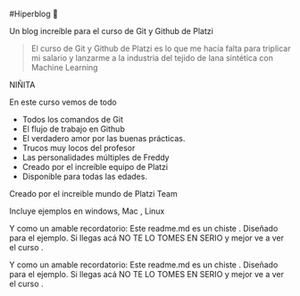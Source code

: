 #Hiperblog :blue_heart:

Un blog increíble para el curso de Git y Github de Platzi

> El curso de Git y Github de Platzi es lo que me hacía falta para triplicar mi salario y lanzarme a la industria del tejido de lana sintética con Machine Learning

NIÑITA

En este curso vemos de todo
- Todos los comandos de Git
- El flujo de trabajo en Github
- El verdadero amor por las buenas prácticas.
- Trucos muy locos del profesor
- Las personalidades múltiples de Freddy
- Creado por el increíble equipo de Platzi
- Disponible para todas las edades.


Creado por el increible mundo de Platzi Team

Incluye ejemplos en windows, Mac , Linux

Y como un amable recordatorio: Este readme.md es un chiste . Diseñado para el ejemplo. Si llegas acá NO TE LO TOMES EN SERIO y mejor ve a ver el curso .

Y como un amable recordatorio: Este readme.md es un chiste . Diseñado para el ejemplo. Si llegas acá NO TE LO TOMES EN SERIO y mejor ve a ver el curso .